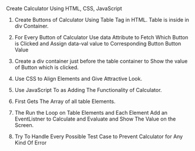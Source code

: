 Create Calculator Using HTML, CSS, JavaScript

<!-- Buttons of Calculator -->

1. Create Buttons of Calculator Using Table Tag in HTML. Table is inside in div Container.

2. For Every Button of Calculator Use data Attribute to Fetch Which Button is Clicked and Assign data-val value to Corresponding Button Button Value

3. Create a div container just before the table container to Show the value of Button which is clicked.

4. Use CSS to Align Elements and Give Attractive Look.

5. Use JavaScript To as Adding The Functionality of Calculator.

6. First Gets The Array of all table Elements.

7. The Run the Loop on Table Elements and Each Element Add an EventListner to Calculate and Evaluate and Show The Value on the Screen.

8. Try To Handle Every Possible Test Case to Prevent Calculator for Any Kind Of Error

